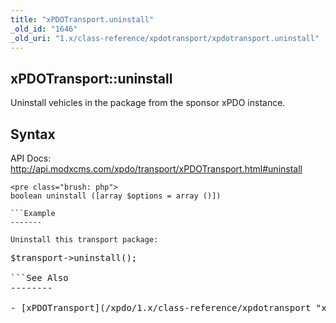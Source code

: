 ```yaml
---
title: "xPDOTransport.uninstall"
_old_id: "1646"
_old_uri: "1.x/class-reference/xpdotransport/xpdotransport.uninstall"
---
```


xPDOTransport::uninstall
------------------------

Uninstall vehicles in the package from the sponsor xPDO instance.

Syntax
------

API Docs: <http://api.modxcms.com/xpdo/transport/xPDOTransport.html#uninstall>

```
<pre class="brush: php">
boolean uninstall ([array $options = array ()])

```Example
-------

Uninstall this transport package:

```
<pre class="brush: php">
$transport->uninstall();

```See Also
--------

- [xPDOTransport](/xpdo/1.x/class-reference/xpdotransport "xPDOTransport")
